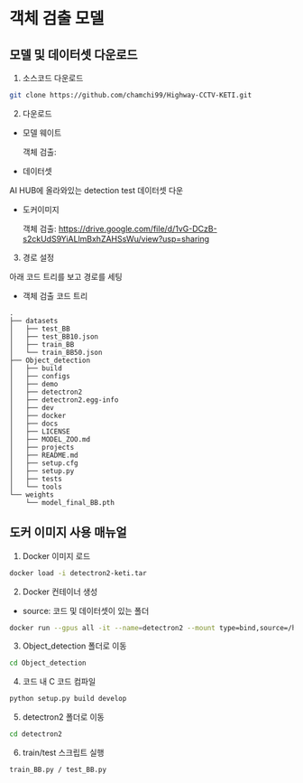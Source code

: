 # 객체 검출 모델

## 모델 및 데이터셋 다운로드

1. 소스코드 다운로드

```bash
git clone https://github.com/chamchi99/Highway-CCTV-KETI.git
```

2. 다운로드

* 모델 웨이트

    객체 검출: 

* 데이터셋

AI HUB에 올라와있는 detection test 데이터셋 다운

* 도커이미지

    객체 검출: https://drive.google.com/file/d/1vG-DCzB-s2ckUdS9YiALlmBxhZAHSsWu/view?usp=sharing

3. 경로 설정

아래 코드 트리를 보고 경로를 세팅

* 객체 검출 코드 트리

```
.
├── datasets
│   ├── test_BB
│   ├── test_BB10.json
│   ├── train_BB
│   └── train_BB50.json
├── Object_detection
│   ├── build
│   ├── configs
│   ├── demo
│   ├── detectron2
│   ├── detectron2.egg-info
│   ├── dev
│   ├── docker
│   ├── docs
│   ├── LICENSE
│   ├── MODEL_ZOO.md
│   ├── projects
│   ├── README.md
│   ├── setup.cfg
│   ├── setup.py
│   ├── tests
│   └── tools
└── weights
    └── model_final_BB.pth 
```

## 도커 이미지 사용 매뉴얼

1. Docker 이미지 로드

```bash
docker load -i detectron2-keti.tar
```

2. Docker 컨테이너 생성

* source: 코드 및 데이터셋이 있는 폴더

```bash
docker run --gpus all -it --name=detectron2 --mount type=bind,source=/home/super/sw/100,target=/home/appuser detectron2:v0
```

3. Object_detection 폴더로 이동

```bash
cd Object_detection
```

4. 코드 내 C 코드 컴파일

```bash
python setup.py build develop
```

5. detectron2 폴더로 이동

```bash
cd detectron2
```

6. train/test 스크립트 실행

```bash
train_BB.py / test_BB.py
```
